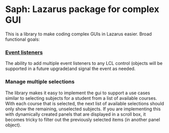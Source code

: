# Saph: Lazarus package for complex GUI
This is a library to make coding complex GUIs in Lazarus easier. Broad functional goals:

### [Event listeners](https://github.com/rubrican-research/saph/wiki/Event-Listeners)
The ability to add multiple event listeners to any LCL control (objects will be supported in a future upgrade)and signal the event as needed.

### Manage multiple selections
The library makes it easy to implement the gui to support a use cases similar to selecting subjects for a student from a list of available courses. With each course that is selected, the next list of available selections should only show the remaining, unselected subjects. If you are implementing this with dynamically created panels that are displayed in a scroll box, it becomes tricky to filter out the previously selected items (in another panel object).
